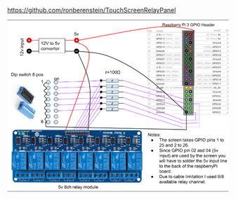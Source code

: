 

https://github.com/ronberenstein/TouchScreenRelayPanel

![49975123-59aec700-fef1-11e8-934d-552a25336d1f.png](49975123-59aec700-fef1-11e8-934d-552a25336d1f.png)

